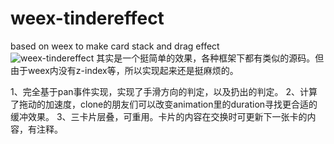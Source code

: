 # weex-tindereffect
based on weex to make card stack and drag effect  
![weex-tindereffect](weex-tantan.gif)
其实是一个挺简单的效果，各种框架下都有类似的源码。但由于weex内没有z-index等，所以实现起来还是挺麻烦的。  

1、完全基于pan事件实现，实现了手滑方向的判定，以及扔出的判定。
2、计算了拖动的加速度，clone的朋友们可以改变animation里的duration寻找更合适的缓冲效果。
3、三卡片层叠，可重用。卡片的内容在交换时可更新下一张卡的内容，有注释。